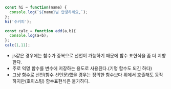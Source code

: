```javascript
const hi = function(name) {
  console.log(`${name}님 안녕하세요,`);
};
hi('수키피');

const calc = function add(a,b){
  console.log(a+b);
};
calc(1,11);
```
- js같은 경우에는 함수가 중복으로 선언이 가능하기 때문에 함수 표현식을 좀 더 지향한다.
- 주로 익명 함수를 변수에 저장하는 용도로 사용된다.(기명 함수도 되긴 하다)
- 그냥 함수로 선언(함수 선언문)했을 경우는 정의한 함수보다 위에서 호출해도 동작하지만(호이스팅) 함수표현식은 불가하다.
